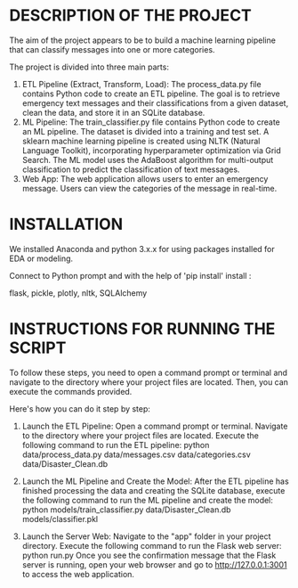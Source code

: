 # DESCRIPTION OF THE PROJECT
The aim of the project appears to be to build a machine learning pipeline that can classify messages into one or more categories.

 The project is divided into three main parts:

1. ETL Pipeline (Extract, Transform, Load): The process_data.py file contains Python code to create an ETL pipeline. The goal is to retrieve emergency text messages and their classifications from a given dataset, clean the data, and store it in an SQLite database.
2. ML Pipeline: The train_classifier.py file contains Python code to create an ML pipeline. The dataset is divided into a training and test set. A sklearn machine learning pipeline is created using NLTK (Natural Language Toolkit), incorporating hyperparameter optimization via Grid Search. The ML model uses the AdaBoost algorithm for multi-output classification to predict the classification of text messages.
3. Web App: The web application allows users to enter an emergency message. Users can view the categories of the message in real-time.

#  INSTALLATION
We installed Anaconda and python 3.x.x for using packages installed for EDA or modeling.

Connect to Python prompt and with the help of 'pip install' install :

flask, pickle, plotly, nltk, SQLAlchemy

# INSTRUCTIONS FOR RUNNING THE SCRIPT

To follow these steps, you need to open a command prompt or terminal and navigate to the directory where your project files are located. Then, you can execute the commands provided.

Here's how you can do it step by step:

1. Launch the ETL Pipeline: Open a command prompt or terminal. Navigate to the directory where your project files are located. Execute the following command to run the ETL pipeline: python data/process_data.py data/messages.csv data/categories.csv data/Disaster_Clean.db
   
2. Launch the ML Pipeline and Create the Model: After the ETL pipeline has finished processing the data and creating the SQLite database, execute the following command to run the ML pipeline and create the model: python models/train_classifier.py data/Disaster_Clean.db models/classifier.pkl
   
3. Launch the Server Web: Navigate to the "app" folder in your project directory. Execute the following command to run the Flask web server: python run.py
Once you see the confirmation message that the Flask server is running, open your web browser and go to http://127.0.0.1:3001 to access the web application.
